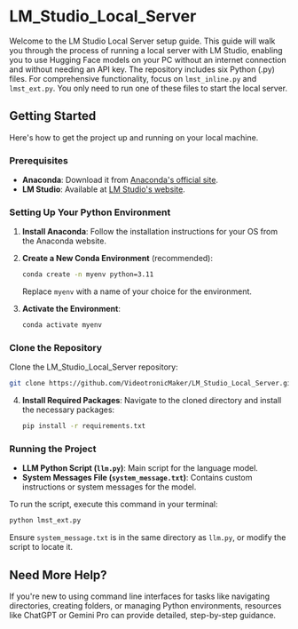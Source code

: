 # LM_Studio_Local_Server

Welcome to the LM Studio Local Server setup guide. This guide will walk you through the process of running a local server with LM Studio, enabling you to use Hugging Face models on your PC without an internet connection and without needing an API key. The repository includes six Python (.py) files. For comprehensive functionality, focus on `lmst_inline.py` and `lmst_ext.py`. You only need to run one of these files to start the local server.

## Getting Started
Here's how to get the project up and running on your local machine.

### Prerequisites
- **Anaconda**: Download it from [Anaconda's official site](https://www.anaconda.com/).
- **LM Studio**: Available at [LM Studio's website](https://lmstudio.ai/).

### Setting Up Your Python Environment
1. **Install Anaconda**: Follow the installation instructions for your OS from the Anaconda website.

2. **Create a New Conda Environment** (recommended):
   ```bash
   conda create -n myenv python=3.11
   ```
   Replace `myenv` with a name of your choice for the environment.

3. **Activate the Environment**:
   ```bash
   conda activate myenv
   ```

### Clone the Repository
Clone the LM_Studio_Local_Server repository:
```bash
git clone https://github.com/VideotronicMaker/LM_Studio_Local_Server.git
```

4. **Install Required Packages**:
   Navigate to the cloned directory and install the necessary packages:
   ```bash
   pip install -r requirements.txt
   ```

### Running the Project
- **LLM Python Script (`llm.py`)**: Main script for the language model.
- **System Messages File (`system_message.txt`)**: Contains custom instructions or system messages for the model.

To run the script, execute this command in your terminal:
```bash
python lmst_ext.py
```
Ensure `system_message.txt` is in the same directory as `llm.py`, or modify the script to locate it.

## Need More Help?
If you're new to using command line interfaces for tasks like navigating directories, creating folders, or managing Python environments, resources like ChatGPT or Gemini Pro can provide detailed, step-by-step guidance.
